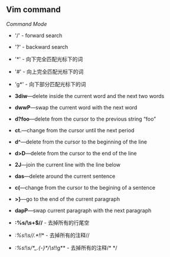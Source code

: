 
Vim command
--------------

_Command Mode_

- '/' - forward search
- '?' - backward search
- '*' - 向下完全匹配光标下的词
- '#' - 向上完全匹配光标下的词
- 'g*' - 向下部分匹配光标下的词

- **3diw**—delete inside the current word and the next two words
- **dwwP**—swap the current word with the next word
- **d?foo**—delete from the cursor to the previous string “foo”
- **ct.**—change from the cursor until the next period
- **d^**—delete from the cursor to the beginning of the line
- **d>D**—delete from the cursor to the end of the line
- **2J**—join the current line with the line below
- **das**—delete around the current sentence
- **c(**—change from the cursor to the begining of a sentence
- **>}**—go to the end of the current paragraph
- **dapP**—swap current paragraph with the next paragraph
- **:%s/\s\+$//** - 去掉所有的行尾空
- **:%s!\s*//.*!!** - 去掉所有的注释//
- **:%s!\s*/\*\_.\{-}\*/\s*!!g** - 去掉所有的注释/* */
